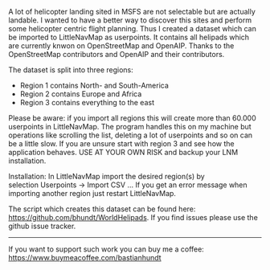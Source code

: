 A lot of helicopter landing sited in MSFS are not selectable but are actually landable. I wanted to have a better way to discover this sites and perform some helicopter centric flight planning. Thus I created a dataset which can be imported to LittleNavMap as userpoints. It contains all helipads which are currently knwon on OpenStreetMap and OpenAIP. Thanks to the OpenStreetMap contributors and OpenAIP and their contributors.

The dataset is split into three regions: 

- Region 1 contains North- and South-America
- Region 2 contains Europe and Africa
- Region 3 contains everything to the east

Please be aware: if you import all regions this will create more than 60.000 userpoints in LittleNavMap. The program handles this on my machine but operations like scrolling the list, deleting a lot of userpoints and so on can be a little slow. If you are unsure start with region 3 and see how the application behaves. USE AT YOUR OWN RISK and backup your LNM installation.

Installation: In LittleNavMap import the desired region(s) by selection Userpoints -> Import CSV ... If you get an error message when importing another region just restart LittleNavMap.

The script which creates this dataset can be found here: https://github.com/bhundt/WorldHelipads. If you find issues please use the github issue tracker. 

---
If you want to support such work you can buy me a coffee: https://www.buymeacoffee.com/bastianhundt